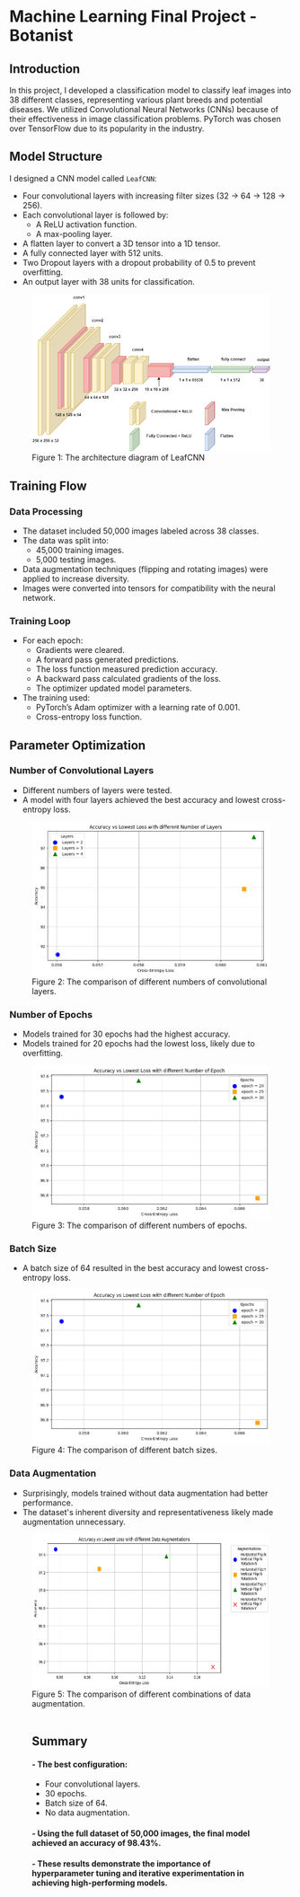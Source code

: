 # Machine Learning Final Project - Botanist

## Introduction
In this project, I developed a classification model to classify leaf images into 38 different classes, representing various plant breeds and potential diseases. We utilized Convolutional Neural Networks (CNNs) because of their effectiveness in image classification problems. PyTorch was chosen over TensorFlow due to its popularity in the industry.

## Model Structure
I designed a CNN model called `LeafCNN`:
- Four convolutional layers with increasing filter sizes (32 → 64 → 128 → 256).
- Each convolutional layer is followed by:
  - A ReLU activation function.
  - A max-pooling layer.
- A flatten layer to convert a 3D tensor into a 1D tensor.
- A fully connected layer with 512 units.
- Two Dropout layers with a dropout probability of 0.5 to prevent overfitting.
- An output layer with 38 units for classification.

<figure>
  <img
  src="/Submission/cnn.png"
  alt="The architecture diagram of LeafCNN">
  <figcaption>Figure 1: The architecture diagram of LeafCNN</figcaption>
</figure>

## Training Flow

### Data Processing
- The dataset included 50,000 images labeled across 38 classes.
- The data was split into:
  - 45,000 training images.
  - 5,000 testing images.
- Data augmentation techniques (flipping and rotating images) were applied to increase diversity.
- Images were converted into tensors for compatibility with the neural network.

### Training Loop
- For each epoch:
  - Gradients were cleared.
  - A forward pass generated predictions.
  - The loss function measured prediction accuracy.
  - A backward pass calculated gradients of the loss.
  - The optimizer updated model parameters.
- The training used:
  - PyTorch’s Adam optimizer with a learning rate of 0.001.
  - Cross-entropy loss function.

## Parameter Optimization

### Number of Convolutional Layers
- Different numbers of layers were tested.
- A model with four layers achieved the best accuracy and lowest cross-entropy loss.

<figure>
  <img
    src="/Submission/diff_conv_layers.png"
    alt="The comparison of different numbers of convolutional layers"
    width="427" height="273">
  <figcaption>Figure 2: The comparison of different numbers of convolutional layers.</figcaption>
</figure>

### Number of Epochs
- Models trained for 30 epochs had the highest accuracy.
- Models trained for 20 epochs had the lowest loss, likely due to overfitting.

<figure>
  <img
    src="/Submission/diff_epoch.png"
    alt="The comparison of different numbers of epochs"
    width="427" height="273">
  <figcaption>Figure 3: The comparison of different numbers of epochs.</figcaption>
</figure>

### Batch Size
- A batch size of 64 resulted in the best accuracy and lowest cross-entropy loss.

<figure>
  <img
    src="/Submission/diff_epoch.png"
    alt="The comparison of different batch sizes"
    width="427" height="273">
  <figcaption>Figure 4: The comparison of different batch sizes.</figcaption>
</figure>

### Data Augmentation
- Surprisingly, models trained without data augmentation had better performance.
- The dataset's inherent diversity and representativeness likely made augmentation unnecessary.

<figure>
  <img
    src="/Submission/diff_data_augment.png"
    alt="The comparison of different combinations of data augmentation."
    width="533" height="273">
<figcaption>Figure 5: The comparison of different combinations of data augmentation.</figcaption><br>
    
## Summary

#### - The best configuration:
  - Four convolutional layers.
  - 30 epochs.
  - Batch size of 64.
  - No data augmentation.

#### - Using the full dataset of 50,000 images, the final model achieved an accuracy of **98.43%**.

#### - These results demonstrate the importance of hyperparameter tuning and iterative experimentation in achieving high-performing models.

